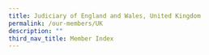 ```yaml
---
title: Judiciary of England and Wales, United Kingdom
permalink: /our-members/UK
description: ""
third_nav_title: Member Index
---
```



